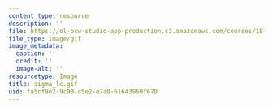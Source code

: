 ```yaml
---
content_type: resource
description: ''
file: https://ol-ocw-studio-app-production.s3.amazonaws.com/courses/18-013a-calculus-with-applications-spring-2005/fa5cf9e29c90c5e2e7a061643960f670_sigma_lc.gif
file_type: image/gif
image_metadata:
  caption: ''
  credit: ''
  image-alt: ''
resourcetype: Image
title: sigma_lc.gif
uid: fa5cf9e2-9c90-c5e2-e7a0-61643960f670
---
```

